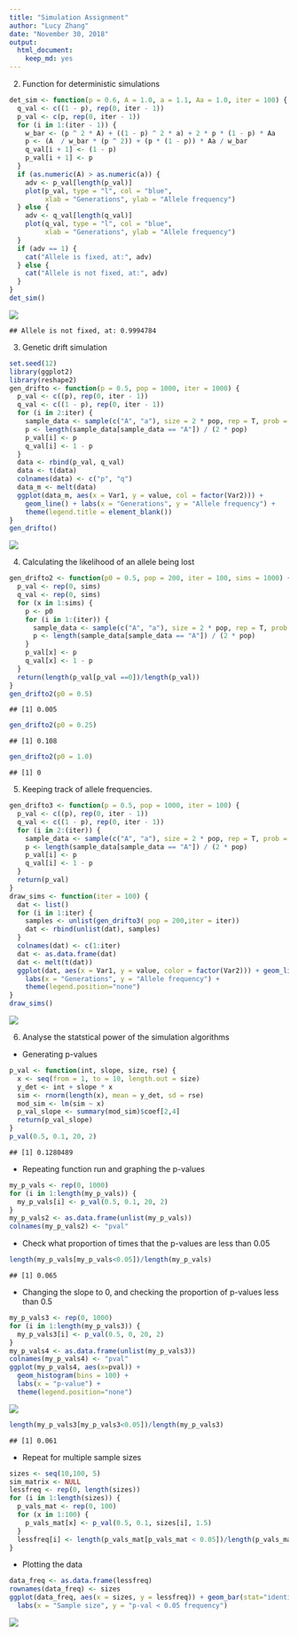 ```yaml
---
title: "Simulation Assignment"
author: "Lucy Zhang"
date: "November 30, 2018"
output: 
  html_document:
    keep_md: yes
---
```




2. Function for deterministic simulations


```r
det_sim <- function(p = 0.6, A = 1.0, a = 1.1, Aa = 1.0, iter = 100) {
  q_val <- c((1 - p), rep(0, iter - 1))
  p_val <- c(p, rep(0, iter - 1))
  for (i in 1:(iter - 1)) {
    w_bar <- (p ^ 2 * A) + ((1 - p) ^ 2 * a) + 2 * p * (1 - p) * Aa
    p <- (A  / w_bar * (p ^ 2)) + (p * (1 - p)) * Aa / w_bar
    q_val[i + 1] <- (1 - p)
    p_val[i + 1] <- p
  }
  if (as.numeric(A) > as.numeric(a)) {
    adv <- p_val[length(p_val)]
    plot(p_val, type = "l", col = "blue", 
         xlab = "Generations", ylab = "Allele frequency")
  } else {
    adv <- q_val[length(q_val)]
    plot(q_val, type = "l", col = "blue", 
         xlab = "Generations", ylab = "Allele frequency")
  }
  if (adv == 1) {
    cat("Allele is fixed, at:", adv)
  } else {
    cat("Allele is not fixed, at:", adv)
  }
}
det_sim()
```

![](Simulation_assignment_files/figure-html/unnamed-chunk-1-1.png)<!-- -->

```
## Allele is not fixed, at: 0.9994784
```

3. Genetic drift simulation


```r
set.seed(12)
library(ggplot2)
library(reshape2)
gen_drifto <- function(p = 0.5, pop = 1000, iter = 1000) {
  p_val <- c((p), rep(0, iter - 1))
  q_val <- c((1 - p), rep(0, iter - 1))
  for (i in 2:iter) {
    sample_data <- sample(c("A", "a"), size = 2 * pop, rep = T, prob = c(p, 1 - p))
    p <- length(sample_data[sample_data == "A"]) / (2 * pop)
    p_val[i] <- p
    q_val[i] <- 1 - p
  }
  data <- rbind(p_val, q_val)
  data <- t(data)
  colnames(data) <- c("p", "q")
  data_m <- melt(data)
  ggplot(data_m, aes(x = Var1, y = value, col = factor(Var2))) +
    geom_line() + labs(x = "Generations", y = "Allele frequency") +
    theme(legend.title = element_blank())
}
gen_drifto()
```

![](Simulation_assignment_files/figure-html/unnamed-chunk-2-1.png)<!-- -->

4. Calculating the likelihood of an allele being lost


```r
gen_drifto2 <- function(p0 = 0.5, pop = 200, iter = 100, sims = 1000) {
  p_val <- rep(0, sims)
  q_val <- rep(0, sims)
  for (x in 1:sims) {
    p <- p0
    for (i in 1:(iter)) {
      sample_data <- sample(c("A", "a"), size = 2 * pop, rep = T, prob = c(p, 1 - p))
      p <- length(sample_data[sample_data == "A"]) / (2 * pop)
    }
    p_val[x] <- p
    q_val[x] <- 1 - p
  }
  return(length(p_val[p_val ==0])/length(p_val))
}
gen_drifto2(p0 = 0.5)
```

```
## [1] 0.005
```

```r
gen_drifto2(p0 = 0.25)
```

```
## [1] 0.108
```

```r
gen_drifto2(p0 = 1.0)
```

```
## [1] 0
```

5. Keeping track of allele frequencies.


```r
gen_drifto3 <- function(p = 0.5, pop = 1000, iter = 100) {
  p_val <- c((p), rep(0, iter - 1))
  q_val <- c((1 - p), rep(0, iter - 1))
  for (i in 2:(iter)) {
    sample_data <- sample(c("A", "a"), size = 2 * pop, rep = T, prob = c(p, 1 - p))
    p <- length(sample_data[sample_data == "A"]) / (2 * pop)
    p_val[i] <- p
    q_val[i] <- 1 - p
  }
  return(p_val)
}
draw_sims <- function(iter = 100) {
  dat <- list()
  for (i in 1:iter) {
    samples <- unlist(gen_drifto3( pop = 200,iter = iter))
    dat <- rbind(unlist(dat), samples)
  }
  colnames(dat) <- c(1:iter)
  dat <- as.data.frame(dat)
  dat <- melt(t(dat))
  ggplot(dat, aes(x = Var1, y = value, color = factor(Var2))) + geom_line() +
    labs(x = "Generations", y = "Allele frequency") +
    theme(legend.position="none")
}
draw_sims()
```

![](Simulation_assignment_files/figure-html/unnamed-chunk-4-1.png)<!-- -->

6. Analyse the statstical power of the simulation algorithms
* Generating p-values


```r
p_val <- function(int, slope, size, rse) {
  x <- seq(from = 1, to = 10, length.out = size)
  y_det <- int + slope * x
  sim <- rnorm(length(x), mean = y_det, sd = rse)
  mod_sim <- lm(sim ~ x)
  p_val_slope <- summary(mod_sim)$coef[2,4]
  return(p_val_slope)
}
p_val(0.5, 0.1, 20, 2)
```

```
## [1] 0.1280489
```

* Repeating function run and graphing the p-values


```r
my_p_vals <- rep(0, 1000)
for (i in 1:length(my_p_vals)) {
  my_p_vals[i] <- p_val(0.5, 0.1, 20, 2)
}
my_p_vals2 <- as.data.frame(unlist(my_p_vals))
colnames(my_p_vals2) <- "pval"
```

* Check what proportion of times that the p-values are less than 0.05


```r
length(my_p_vals[my_p_vals<0.05])/length(my_p_vals)
```

```
## [1] 0.065
```

* Changing the slope to 0, and checking the proportion of p-values less than 0.5


```r
my_p_vals3 <- rep(0, 1000)
for (i in 1:length(my_p_vals3)) {
  my_p_vals3[i] <- p_val(0.5, 0, 20, 2)
}
my_p_vals4 <- as.data.frame(unlist(my_p_vals3))
colnames(my_p_vals4) <- "pval"
ggplot(my_p_vals4, aes(x=pval)) + 
  geom_histogram(bins = 100) + 
  labs(x = "p-value") +
  theme(legend.position="none")
```

![](Simulation_assignment_files/figure-html/unnamed-chunk-8-1.png)<!-- -->

```r
length(my_p_vals3[my_p_vals3<0.05])/length(my_p_vals3)
```

```
## [1] 0.061
```

* Repeat for multiple sample sizes


```r
sizes <- seq(10,100, 5)
sim_matrix <- NULL
lessfreq <- rep(0, length(sizes))
for (i in 1:length(sizes)) {
  p_vals_mat <- rep(0, 100)
  for (x in 1:100) {
    p_vals_mat[x] <- p_val(0.5, 0.1, sizes[i], 1.5)
  }
  lessfreq[i] <- length(p_vals_mat[p_vals_mat < 0.05])/length(p_vals_mat)
}
```

* Plotting the data


```r
data_freq <- as.data.frame(lessfreq)
rownames(data_freq) <- sizes
ggplot(data_freq, aes(x = sizes, y = lessfreq)) + geom_bar(stat="identity") +
  labs(x = "Sample size", y = "p-val < 0.05 frequency")
```

![](Simulation_assignment_files/figure-html/unnamed-chunk-10-1.png)<!-- -->
